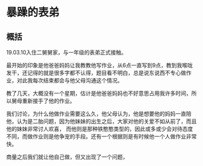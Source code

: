 # 暴躁的表弟

## 概括
19.03.10入住二舅舅家，与一年级的表弟正式接触。

最开始的印象是他爸爸妈妈让我教教他写作业，从6点一直写到9点，教到我喉咙发干，还记得的就是很多字都不认得，题目看不明白，总是说东说西不专心做作业，对此我每次结束都会与他父母沟通这个情况。

教了几天，大概没有一个星期，估计是他爸爸妈妈也不好意思占用我许多时间，所以舅母重新接手了他的作业。

我们讨论，为什么他做作业需要这么久，他父母认为，他是想要他的妈妈一直陪他，认为是二胎问题，因为他妹妹的出生之后，大家对他的关爱不如从前了，而且他的妹妹非常讨人欢喜，
而他则是那种铁憨憨类型的，因此或多或少会对待态度不同，而做作业则是他争宠的手段。还有一个根据则是有时候他一个人做作业非常快。

商量之后我们就让他自己做，但又出现了一个问题，